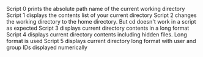 Script 0 prints the absolute path name of the current working directory
Script 1 displays the contents list of your current directory
Script 2 changes the working directory to the home directory. But cd doesn't work in a script as expected
Script 3 displays current directory contents in a long format
Script 4 displays current directory contents including hidden files. Long format is used
Script 5 displays current directory long format with user and group IDs displayed numerically
